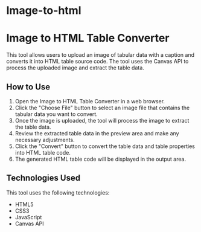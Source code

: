 # Image-to-html
# Image to HTML Table Converter

This tool allows users to upload an image of tabular data with a caption and converts it into HTML table source code. The tool uses the Canvas API to process the uploaded image and extract the table data.

## How to Use

1. Open the Image to HTML Table Converter in a web browser.
2. Click the "Choose File" button to select an image file that contains the tabular data you want to convert.
3. Once the image is uploaded, the tool will process the image to extract the table data.
4. Review the extracted table data in the preview area and make any necessary adjustments.
5. Click the "Convert" button to convert the table data and table properties into HTML table code.
6. The generated HTML table code will be displayed in the output area.

## Technologies Used

This tool uses the following technologies:

- HTML5
- CSS3
- JavaScript
- Canvas API
